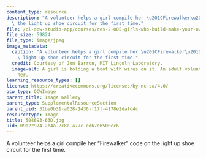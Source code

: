 ```yaml
---
content_type: resource
description: "A volunteer helps a girl compile her \u201CFirewalker\u201D code on\
  \ the light up shoe circuit for the first time."
file: /ol-ocw-studio-app/courses/res-2-005-girls-who-build-make-your-own-wearables-workshop-spring-2015/09a229742b4a2c8e477ced67e6500cc6_504693-63D.jpg
file_size: 59824
file_type: image/jpeg
image_metadata:
  caption: "A volunteer helps a girl compile her \u201CFirewalker\u201D code on the\
    \ light up shoe circuit for the first time."
  credit: Courtesy of Jon Barron, MIT Lincoln Laboratory.
  image-alt: A girl is holding a boot with wires on it. An adult volunteer is helping
    her.
learning_resource_types: []
license: https://creativecommons.org/licenses/by-nc-sa/4.0/
ocw_type: OCWImage
parent_title: Image Gallery
parent_type: SupplementalResourceSection
parent_uid: 31be0b31-a028-1436-f17f-4178e2dafd4c
resourcetype: Image
title: 504693-63D.jpg
uid: 09a22974-2b4a-2c8e-477c-ed67e6500cc6
---
```

A volunteer helps a girl compile her “Firewalker” code on the light up shoe circuit for the first time.